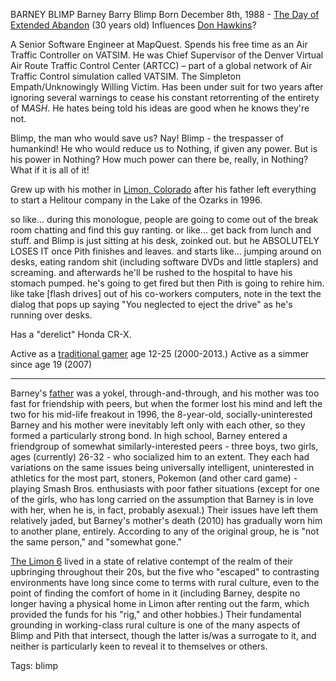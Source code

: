 BARNEY BLIMP
Barney Barry Blimp
Born December 8th, 1988 - [The Day of Extended Abandon](https://www.evernote.com/shard/s36/nl/4017180/0b2f46bd-05f8-4756-a7e2-1e4eda383e16)
(30 years old)
Influences
[Don Hawkins](https://www.evernote.com/shard/s36/nl/4017180/2f80e12b-5a60-4a84-9ed2-7050602fce1c)?

A Senior Software Engineer at MapQuest.
Spends his free time as an Air Traffic Controller on VATSIM.
He was Chief Supervisor of the Denver Virtual Air Route Traffic Control Center (ARTCC) – part of a global network of Air Traffic Control simulation called VATSIM.
The Simpleton Empath/Unknowingly Willing Victim.
Has been under suit for two years after ignoring several warnings to cease his constant retorrenting of the entirety of M*A*S*H*.
He hates being told his ideas are good when he knows they're not.

Blimp, the man who would save us? Nay! Blimp - the trespasser of humankind! He who would reduce us to Nothing, if given any power. But is his power in Nothing? How much power can there be, really, in Nothing? What if it is all of it!

Grew up with his mother in [Limon, Colorado](http://www.townoflimon.com/) after his father left everything to start a Helitour company in the Lake of the Ozarks in 1996.

so like... during this monologue, people are going to come out of the break room chatting and find this guy ranting. or like... get back from lunch and stuff. and Blimp is just sitting at his desk, zoinked out. but he ABSOLUTELY LOSES IT once Pith finishes and leaves. and starts like... jumping around on desks, eating random shit (including software DVDs and little staplers) and screaming. and afterwards he'll be rushed to the hospital to have his stomach pumped. he's going to get fired but then Pith is going to rehire him. like take [flash drives] out of his co-workers computers, note in the text the dialog that pops up saying "You neglected to eject the drive" as he's running over desks.

Has a "derelict" Honda CR-X.

Active as a [traditional gamer](https://www.evernote.com/shard/s36/nl/4017180/b7be8ad7-6477-42d8-bf6a-69370458f84f) age 12-25 (2000-2013.) Active as a simmer since age 19 (2007)

* * *

Barney's [father](https://www.evernote.com/shard/s36/nl/4017180/5e2b4f5b-a42e-40db-a624-0befd75d053e) was a yokel, through-and-through, and his mother was too fast for friendship with peers, but when the former lost his mind and left the two for his mid-life freakout in 1996, the 8-year-old, socially-uninterested Barney and his mother were inevitably left only with each other, so they formed a particularly strong bond. In high school, Barney entered a friendgroup of somewhat similarly-interested peers - three boys, two girls, ages (currently) 26-32 - who socialized him to an extent. They each had variations on the same issues being universally intelligent, uninterested in athletics for the most part, stoners, Pokemon (and other card game) -playing Smash Bros. enthusiasts with poor father situations (except for one of the girls, who has long carried on the assumption that Barney is in love with her, when he is, in fact, probably asexual.) Their issues have left them relatively jaded, but Barney's mother's death (2010) has gradually worn him to another plane, entirely. According to any of the original group, he is "not the same person," and "somewhat gone."

[The Limon 6](https://www.evernote.com/shard/s36/nl/4017180/2c535fb3-c7a3-4c2d-8a40-da608a432ba7) lived in a state of relative contempt of the realm of their upbringing throughout their 20s, but the five who "escaped" to contrasting environments have long since come to terms with rural culture, even to the point of finding the comfort of home in it (including Barney, despite no longer having a physical home in Limon after renting out the farm, which provided the funds for his "rig," and other hobbies.) Their fundamental grounding in working-class rural culture is one of the many aspects of Blimp and Pith that intersect, though the latter is/was a surrogate to it, and neither is particularly keen to reveal it to themselves or others.

Tags:
  blimp